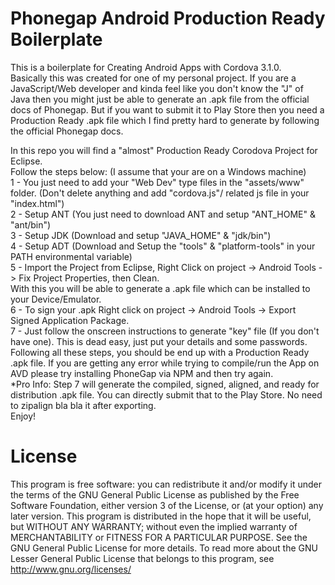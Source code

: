 Phonegap Android Production Ready Boilerplate
=============================================

This is a boilerplate for Creating Android Apps with Cordova 3.1.0.
<br>
Basically this was created for one of my personal project.
If you are a JavaScript/Web developer and kinda feel like you don't know the "J" of Java then you might just be able to generate an .apk file from the official docs of Phonegap. But if you want to submit it to Play Store then you need a Production Ready .apk file which I find pretty hard to generate by following the official Phonegap docs.

In this repo you will find a "almost" Production Ready Corodova Project for Eclipse.
<br>
Follow the steps below:
(I assume that your are on a Windows machine)
<br>
1 - You just need to add your "Web Dev" type files in the "assets/www" folder. (Don't delete anything and add "cordova.js"/ related js file in your "index.html")
<br>
2 - Setup ANT (You just need to download ANT and setup "ANT_HOME" & "ant/bin")
<br>
3 - Setup JDK (Download and setup "JAVA_HOME" & "jdk/bin")
<br>
4 - Setup ADT (Download and Setup the "tools" & "platform-tools" in your PATH environmental variable)
<br>
5 - Import the Project from Eclipse, Right Click on project -> Android Tools -> Fix Project Properties, then Clean.
<br>
With this you will be able to generate a .apk file which can be installed to your Device/Emulator.
<br>
6 - To sign your .apk  Right click on project -> Android Tools -> Export Signed Application Package.
<br>
7 - Just follow the onscreen instructions to generate "key" file (If you don't have one). This is dead easy, just put your details and some passwords.
<br>
Following all these steps, you should be end up with a Production Ready .apk file. If you are getting any error while trying to compile/run the App on AVD please try installing PhoneGap via NPM and then try again. 
<br>
*Pro Info: Step 7 will generate the compiled, signed, aligned, and ready for distribution .apk file. You can directly submit that to the Play Store. No need to zipalign bla bla it after exporting.
<br>
Enjoy!


License
=======
This program is free software: you can redistribute it and/or modify it under the terms of the GNU General Public License as published by the Free Software Foundation, either version 3 of the License, or (at your option) any later version. This program is distributed in the hope that it will be useful, but WITHOUT ANY WARRANTY; without even the implied warranty of MERCHANTABILITY or FITNESS FOR A PARTICULAR PURPOSE. See the GNU General Public License for more details. To read more about the GNU Lesser General Public License that belongs to this program, see http://www.gnu.org/licenses/
